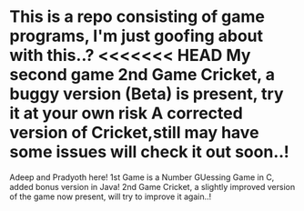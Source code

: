 This is a repo consisting of game programs, I'm just goofing about with this..?
<<<<<<< HEAD
My second game
2nd Game Cricket, a buggy version (Beta) is present, try it at your own risk
A corrected version of Cricket,still may have some issues will check it out soon..!
=======
Adeep and Pradyoth here!
1st Game is a Number GUessing Game in C, added bonus version in Java!
2nd Game Cricket, a slightly improved version of the game now present, will try to improve it again..!
